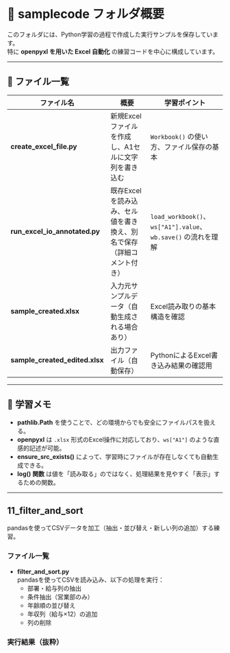 # 📘 samplecode フォルダ概要

このフォルダには、Python学習の過程で作成した実行サンプルを保存しています。  
特に **openpyxl を用いた Excel 自動化** の練習コードを中心に構成しています。

---

## 📂 ファイル一覧

| ファイル名 | 概要 | 学習ポイント |
|-------------|------|---------------|
| **create_excel_file.py** | 新規Excelファイルを作成し、A1セルに文字列を書き込む | `Workbook()` の使い方、ファイル保存の基本 |
| **run_excel_io_annotated.py** | 既存Excelを読み込み、セル値を書き換え、別名で保存（詳細コメント付き） | `load_workbook()`、`ws["A1"].value`、`wb.save()` の流れを理解 |
| **sample_created.xlsx** | 入力元サンプルデータ（自動生成される場合あり） | Excel読み取りの基本構造を確認 |
| **sample_created_edited.xlsx** | 出力ファイル（自動保存） | PythonによるExcel書き込み結果の確認用 |

---

## 🧠 学習メモ

- **pathlib.Path** を使うことで、どの環境からでも安全にファイルパスを扱える。  
- **openpyxl** は `.xlsx` 形式のExcel操作に対応しており、`ws["A1"]` のような直感的記述が可能。  
- **ensure_src_exists()** によって、学習時にファイルが存在しなくても自動生成できる。  
- **log() 関数** は値を「読み取る」のではなく、処理結果を見やすく「表示」するための関数。  

---

## 11_filter_and_sort
pandasを使ってCSVデータを加工（抽出・並び替え・新しい列の追加）する練習。

### ファイル一覧
- **filter_and_sort.py**  
  pandasを使ってCSVを読み込み、以下の処理を実行：
  - 部署・給与列の抽出
  - 条件抽出（営業部のみ）
  - 年齢順の並び替え
  - 年収列（給与×12）の追加
  - 列の削除

### 実行結果（抜粋）
